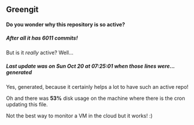 ## Greengit

#### Do you wonder why this repository is so active?

##### After all it has 6011 commits!

But is it *really* active? Well...

##### Last update was on Sun Oct 20 at 07:25:01 when those lines were... generated

Yes, generated, because it certainly helps a lot to have such an active repo!

Oh and there was **53%** disk usage on the machine
where there is the cron updating this file.

Not the best way to monitor a VM in the cloud but it works! :)
